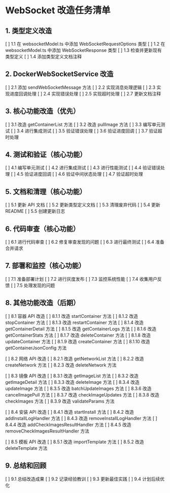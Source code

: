 # WebSocket 改造任务清单

## 1. 类型定义改造
[ ] 1.1 在 websocketModel.ts 中添加 WebSocketRequestOptions 类型
[ ] 1.2 在 websocketModel.ts 中添加 WebSocketResponse 类型
[ ] 1.3 检查并更新现有类型定义
[ ] 1.4 添加类型定义文档注释

## 2. DockerWebSocketService 改造
[ ] 2.1 添加 sendWebSocketMessage 方法
[ ] 2.2 实现消息处理逻辑
[ ] 2.3 实现进度回调处理
[ ] 2.4 实现错误处理
[ ] 2.5 实现超时处理
[ ] 2.7 更新文档注释

## 3. 核心功能改造（优先）
[ ] 3.1 改造 getContainerList 方法
[ ] 3.2 改造 pullImage 方法
[ ] 3.3 编写单元测试
[ ] 3.4 进行集成测试
[ ] 3.5 验证错误处理
[ ] 3.6 验证进度回调
[ ] 3.7 验证超时处理

## 4. 测试和验证（核心功能）
[ ] 4.1 编写单元测试
[ ] 4.2 进行集成测试
[ ] 4.3 进行性能测试
[ ] 4.4 验证错误处理
[ ] 4.5 验证进度回调
[ ] 4.6 验证中间状态处理
[ ] 4.7 验证超时处理

## 5. 文档和清理（核心功能）
[ ] 5.1 更新 API 文档
[ ] 5.2 更新类型定义文档
[ ] 5.3 清理废弃代码
[ ] 5.4 更新 README
[ ] 5.5 创建更新日志

## 6. 代码审查（核心功能）
[ ] 6.1 进行代码审查
[ ] 6.2 修复审查发现的问题
[ ] 6.3 进行最终测试
[ ] 6.4 准备合并请求

## 7. 部署和监控（核心功能）
[ ] 7.1 准备部署计划
[ ] 7.2 进行灰度发布
[ ] 7.3 监控系统性能
[ ] 7.4 收集用户反馈
[ ] 7.5 处理发现的问题

## 8. 其他功能改造（后期）
[ ] 8.1 容器 API 改造
    [ ] 8.1.1 改造 startContainer 方法
    [ ] 8.1.2 改造 stopContainer 方法
    [ ] 8.1.3 改造 restartContainer 方法
    [ ] 8.1.4 改造 getContainerDetail 方法
    [ ] 8.1.5 改造 getContainerLogs 方法
    [ ] 8.1.6 改造 getContainerStats 方法
    [ ] 8.1.7 改造 deleteContainer 方法
    [ ] 8.1.8 改造 updateContainer 方法
    [ ] 8.1.9 改造 createContainer 方法
    [ ] 8.1.10 改造 getContainerJsonConfig 方法

[ ] 8.2 网络 API 改造
    [ ] 8.2.1 改造 getNetworkList 方法
    [ ] 8.2.2 改造 createNetwork 方法
    [ ] 8.2.3 改造 deleteNetwork 方法

[ ] 8.3 镜像 API 改造
    [ ] 8.3.1 改造 getImageList 方法
    [ ] 8.3.2 改造 getImageDetail 方法
    [ ] 8.3.3 改造 deleteImage 方法
    [ ] 8.3.4 改造 updateImage 方法
    [ ] 8.3.5 改造 batchUpdateImages 方法
    [ ] 8.3.6 改造 cancelImagePull 方法
    [ ] 8.3.7 改造 checkImageUpdates 方法
    [ ] 8.3.8 改造 checkImages 方法
    [ ] 8.3.9 改造 validateParams 方法

[ ] 8.4 安装 API 改造
    [ ] 8.4.1 改造 startInstall 方法
    [ ] 8.4.2 改造 addInstallLogHandler 方法
    [ ] 8.4.3 改造 removeInstallLogHandler 方法
    [ ] 8.4.4 改造 addCheckImagesResultHandler 方法
    [ ] 8.4.5 改造 removeCheckImagesResultHandler 方法

[ ] 8.5 模板 API 改造
    [ ] 8.5.1 改造 importTemplate 方法
    [ ] 8.5.2 改造 deleteTemplate 方法

## 9. 总结和回顾
[ ] 9.1 总结改造成果
[ ] 9.2 记录经验教训
[ ] 9.3 更新最佳实践
[ ] 9.4 计划后续优化 